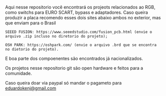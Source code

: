 Aqui nesse repositorio você encontrará os projeots relacionados ao RGB, como switchs para EURO SCART, bypass e adaptadores.
Caso queira produzir a placa recomendo esses dois sites abaixo ambos no exterior, mas que enviam para o Brasil

    SEEED FUSION: https://www.seeedstudio.com/fusion_pcb.html (envie o arquivo .zip incluso no diretorio do projeto);
	
    OSH PARK: https://oshpark.com/ (envie o arquivo .brd que se encontra no dietorio do projeto).
	
E boa parte dos compoenentes são encontrados já nacionalizados.

Os projetos nesse repositorio git são open hardware e feitos para a comunidade.

Caso queira doar via paypal só mandar o pagameto para eduardokenj@gmail.com
